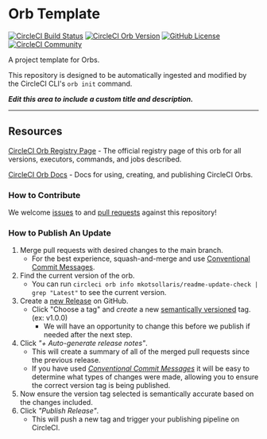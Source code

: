 # Orb Template


[![CircleCI Build Status](https://circleci.com/gh/mkotsollaris/readme-update-check.svg?style=shield "CircleCI Build Status")](https://circleci.com/gh/mkotsollaris/readme-update-check) [![CircleCI Orb Version](https://badges.circleci.com/orbs/mkotsollaris/readme-update-check.svg)](https://circleci.com/orbs/registry/orb/mkotsollaris/readme-update-check) [![GitHub License](https://img.shields.io/badge/license-MIT-lightgrey.svg)](https://raw.githubusercontent.com/mkotsollaris/readme-update-check/master/LICENSE) [![CircleCI Community](https://img.shields.io/badge/community-CircleCI%20Discuss-343434.svg)](https://discuss.circleci.com/c/ecosystem/orbs)



A project template for Orbs.

This repository is designed to be automatically ingested and modified by the CircleCI CLI's `orb init` command.

_**Edit this area to include a custom title and description.**_

---

## Resources

[CircleCI Orb Registry Page](https://circleci.com/orbs/registry/orb/mkotsollaris/readme-update-check) - The official registry page of this orb for all versions, executors, commands, and jobs described.

[CircleCI Orb Docs](https://circleci.com/docs/2.0/orb-intro/#section=configuration) - Docs for using, creating, and publishing CircleCI Orbs.

### How to Contribute

We welcome [issues](https://github.com/mkotsollaris/readme-update-check/issues) to and [pull requests](https://github.com/mkotsollaris/readme-update-check/pulls) against this repository!

### How to Publish An Update
1. Merge pull requests with desired changes to the main branch.
    - For the best experience, squash-and-merge and use [Conventional Commit Messages](https://conventionalcommits.org/).
2. Find the current version of the orb.
    - You can run `circleci orb info mkotsollaris/readme-update-check | grep "Latest"` to see the current version.
3. Create a [new Release](https://github.com/mkotsollaris/readme-update-check/releases/new) on GitHub.
    - Click "Choose a tag" and _create_ a new [semantically versioned](http://semver.org/) tag. (ex: v1.0.0)
      - We will have an opportunity to change this before we publish if needed after the next step.
4.  Click _"+ Auto-generate release notes"_.
    - This will create a summary of all of the merged pull requests since the previous release.
    - If you have used _[Conventional Commit Messages](https://conventionalcommits.org/)_ it will be easy to determine what types of changes were made, allowing you to ensure the correct version tag is being published.
5. Now ensure the version tag selected is semantically accurate based on the changes included.
6. Click _"Publish Release"_.
    - This will push a new tag and trigger your publishing pipeline on CircleCI.